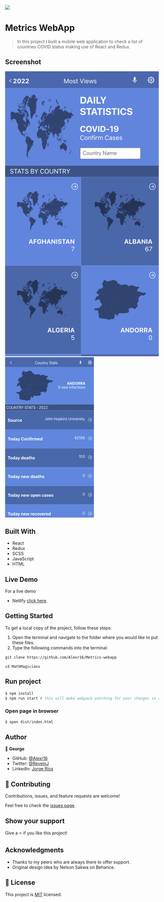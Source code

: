![](https://img.shields.io/badge/Microverse-blueviolet)

# Metrics WebApp

> In this project I built a mobile web application to check a list of countries COVID status making use of React and Redux.


## Screenshot

<img src="./App3.png">
<img src="./App1.png">

## Built With

- React
- Redux
- SCSS
- JavaScript
- HTML

## Live Demo

For a live demo
- Netlify [click here](https://deploy-preview-1--super-cool-site-by-alexr16.netlify.app).

## Getting Started

To get a local copy of the project, follow these steps: 
1. Open the terminal and navigate to the folder where you would like to put these files.
2. Type the following commands into the terminal: 
 ```
 git clone https://github.com/Alexr16/Metrics-webapp
 ```
 ```
 cd MathMagicians
 ```
 
## Run project

```bash
$ npm install
$ npm run start # this will make webpack watching for your changes in code
```

### Open page in browser

```bash
$ open dist/index.html
```

## Author

👤 **George**

- GitHub: [@Alexr16](https://github.com/Alexr16)
- Twitter: [@ReveloJ](https://twitter.com/ReveloJ)
- LinkedIn: [Jorge Ríos](https://www.linkedin.com/in/jorgeriosr/)

## 🤝 Contributing

Contributions, issues, and feature requests are welcome!

Feel free to check the [issues page](https://github.com/Alexr16/Metrics-webapp/issues).

## Show your support

Give a ⭐️ if you like this project!

## Acknowledgments

- Thanks to my peers who are always there to offer support. 
- Original design idea by Nelson Sakwa on Behance.

## 📝 License

This project is [MIT](./LICENSE) licensed.

